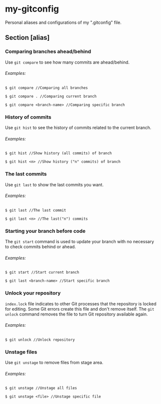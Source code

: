 # my-gitconfig
Personal aliases and configurations of my ".gitconfig" file.

## Section [alias]

### Comparing branches ahead/behind
Use `git compare` to see how many commits are ahead/behind.


###### Examples:

```
$ git compare //Comparing all branches

$ git compare . //Comparing current branch

$ git compare <branch-name> //Comparing specific branch

```

### History of commits
Use `git hist` to see the history of commits related to the current branch.

###### Examples:

```
$ git hist //Show history (all commits) of branch

$ git hist <n> //Show history ("n" commits) of branch

```


### The last commits
Use `git last` to show the last commits you want.

###### Examples:

```
$ git last //The last commit

$ git last <n> //The last("n") commits

```

### Starting your branch before code
The `git start` command is used to update your branch with no necessary to check commits behind or ahead.

###### Examples:

```
$ git start //Start current branch

$ git last <branch-name> //Start specific branch

```

### Unlock your repository
`index.lock` file indicates to other Git processes that the repository is locked for editing. Some Git errors create this file and don't remove itself. The `git unlock` command removes the file to turn Git repository available again.

###### Examples:

```
$ git unlock //Unlock repository

```

### Unstage files
Use `git unstage` to remove files from stage area.

###### Examples:

```
$ git unstage //Unstage all files

$ git unstage <file> //Unstage specific file

```




